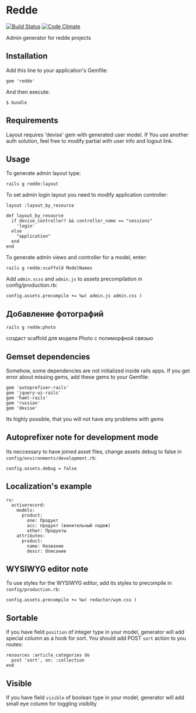 # Redde
[![Build Status](https://secure.travis-ci.org/redde/redde.png)](http://travis-ci.org/redde/redde)
[![Code Climate](https://codeclimate.com/github/redde/redde.png)](https://codeclimate.com/github/redde/redde)

Admin generator for redde projects

## Installation

Add this line to your application's Gemfile:

    gem 'redde'

And then execute:

    $ bundle

## Requirements

Layout requires 'devise' gem with generated user model. If You use another auth solution, feel free to modify partial with user info and logout link.

## Usage

To generate admin layout type:

    rails g redde:layout

To set admin login layout you need to modify application controller:

    layout :layout_by_resource

    def layout_by_resource
      if devise_controller? && controller_name == "sessions"
        'login'
      else
        "application"
      end
    end

To generate admin views and controller for a model, enter:
  
    rails g redde:scaffold ModelNames

Add `admin.scss` and `admin.js` to assets precompilation in config/production.rb:

    config.assets.precompile += %w( admin.js admin.css )
    
## Добавление фотографий

	rails g redde:photo
	
создаст scaffold для модели Photo с полиморфной связью

## Gemset dependenсies

Somehow, some dependencies are not initialized inside rails apps. If you get error about missing gems, add these gems to your Gemfile:

    gem 'autoprefixer-rails'
    gem 'jquery-ui-rails'
    gem 'haml-rails'
    gem 'russian'
    gem 'devise'
    
Its highly possible, that you will not have any problems with gems

## Autoprefixer note for development mode

Its neccessary to have joined asset files, change assets debug to false in `config/environments/development.rb`:

    config.assets.debug = false

## Localization's example

    ru:
      activerecord:
        models:
          product:
            one: Продукт
            acc: продукт (винительный падеж)
            other: Продукты
        attributes:
          product:
            name: Название
            descr: Описание

## WYSIWYG editor note

To use styles for the WYSIWYG editor, add its styles to precompile in `config/production.rb`:

    config.assets.precompile += %w( redactor/wym.css )
    
## Sortable

If you have field `position` of integer type in your model, generator will add special column as a hook for sort.
You should add POST `sort` action to you routes:

	resources :article_categories do
      post 'sort', on: :collection
    end

## Visible

If you have field `visible` of boolean type in your model, generator will add small eye column for toggling visiblity
